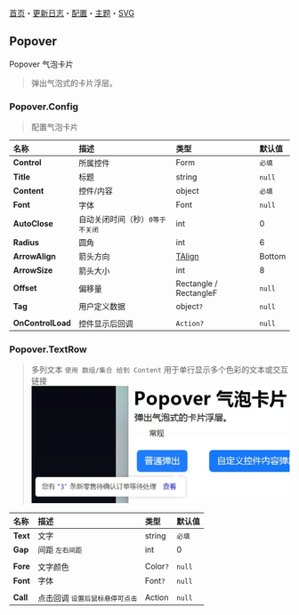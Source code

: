 ﻿[首页](../Home.md)・[更新日志](../UpdateLog.md)・[配置](../Config.md)・[主题](../Theme.md)・[SVG](../SVG.md)

## Popover

Popover 气泡卡片

> 弹出气泡式的卡片浮层。

### Popover.Config

> 配置气泡卡片

名称 | 描述 | 类型 | 默认值 |
:--|:--|:--|:--|
**Control** | 所属控件 | Form | `必填` |
**Title** | 标题 | string |`null`|
**Content** | 控件/内容 | object |`必填`|
**Font** | 字体 | Font |`null`|
**AutoClose** |自动关闭时间（秒）`0等于不关闭` | int |0|
**Radius** | 圆角 | int | 6 |
**ArrowAlign** | 箭头方向 | [TAlign](Enum#talign) | Bottom |
**ArrowSize** | 箭头大小 | int | 8 |
**Offset** | 偏移量 | Rectangle / RectangleF | `null` |
**Tag** | 用户定义数据 | object`?` | `null` |
||||
**OnControlLoad** | 控件显示后回调 | `Action?` | `null` |

### Popover.TextRow

> 多列文本 `使用 数组/集合 给到 Content` 
> 用于单行显示多个色彩的文本或交互链接![TextRow](Popover.TextRow.jpg)

名称 | 描述 | 类型 | 默认值 |
:--|:--|:--|:--|
**Text** | 文字 | string | `必填` |
**Gap** | 间距 `左右间距` | int | 0 |
||||
**Fore** | 文字颜色 | Color`?` | `null` |
**Font** | 字体 | Font`?` | `null` |
||||
**Call** | 点击回调 `设置后鼠标悬停可点击` | Action | `null` |